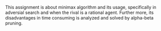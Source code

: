This assignment is about minimax algorithm and its usage, specifically in adversial search and when the rival is a rational agent.
Further more, its disadvantages in time consuming is analyzed and solved by alpha-beta pruning.
